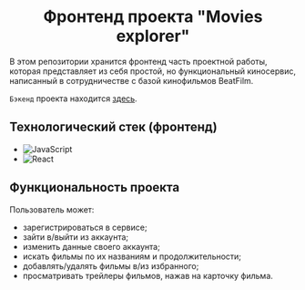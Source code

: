 <h1 align="center">Фронтенд проекта "Movies explorer"</h1>

В этом репозитории хранится фронтенд часть проектной работы, которая представляет из себя простой, но функциональный киносервис, написанный в сотрудничестве с базой кинофильмов BeatFilm.  

`Бэкенд` проекта находится [здесь](https://github.com/e-zybkin/movies-explorer-api).

<h2>Технологический стек (фронтенд)</h2>

- ![JavaScript](https://img.shields.io/badge/javascript-%23323330.svg?style=for-the-badge&logo=javascript&logoColor=%23F7DF1E)    
- ![React](https://img.shields.io/badge/react-%2320232a.svg?style=for-the-badge&logo=react&logoColor=%2361DAFB)  

<h2>Функциональность проекта</h2>

Пользователь может:

- зарегистрироваться в сервисе;
- зайти в/выйти из аккаунта;
- изменить данные своего аккаунта;
- искать фильмы по их названиям и продолжительности;
- добавлять/удалять фильмы в/из избранного;
- просматривать трейлеры фильмов, нажав на карточку фильма.
